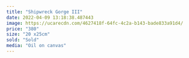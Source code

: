 ```yaml
---
title: "Shipwreck Gorge III"
date: 2022-04-09 13:18:38.487443
image: https://ucarecdn.com/4627418f-64fc-4c2a-b143-bade833a91d4/
price: "380"
size: "20 x25cm"
sold: "Sold"
media: "Oil on canvas"
---
```


